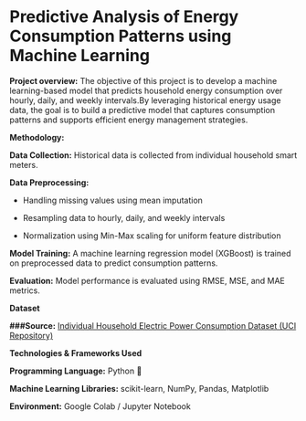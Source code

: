 # Predictive Analysis of Energy Consumption Patterns using Machine Learning

**Project overview:** The objective of this project is to develop a machine learning-based model that predicts household energy consumption over hourly, daily, and weekly intervals.By leveraging historical energy usage data, the goal is to build a predictive model that captures consumption patterns and supports efficient energy management strategies.

**Methodology:**

**Data Collection:** Historical data is collected from individual household smart meters.

**Data Preprocessing:**

- Handling missing values using mean imputation

- Resampling data to hourly, daily, and weekly intervals

- Normalization using Min-Max scaling for uniform feature distribution

**Model Training:**
A machine learning regression model (XGBoost) is trained on preprocessed data to predict consumption patterns.

**Evaluation:**
Model performance is evaluated using RMSE, MSE, and MAE metrics.

**Dataset**

**###Source:** [Individual Household Electric Power Consumption Dataset (UCI Repository)](http://archive.ics.uci.edu/ml/datasets/Individual+household+electric+power+consumption)

**Technologies & Frameworks Used**

**Programming Language:** Python 🐍

**Machine Learning Libraries:** scikit-learn, NumPy, Pandas, Matplotlib

**Environment:** Google Colab / Jupyter Notebook

